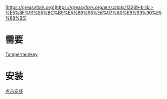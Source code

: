 
[https://greasyfork.org](https://greasyfork.org/en/scripts/13269-bilibli-%E5%8F%91%E5%BC%B9%E5%B9%95%E6%97%A0%E9%99%90%E5%88%B6)

# 需要

[Tampermonkey](https://chrome.google.com/webstore/detail/tampermonkey/dhdgffkkebhmkfjojejmpbldmpobfkfo?hl=en)

# 安装
[点击安装](https://greasyfork.org/scripts/13269-bilibli-%E5%8F%91%E5%BC%B9%E5%B9%95%E6%97%A0%E9%99%90%E5%88%B6/code/bilibli%20%E5%8F%91%E5%BC%B9%E5%B9%95%E6%97%A0%E9%99%90%E5%88%B6.user.js)
